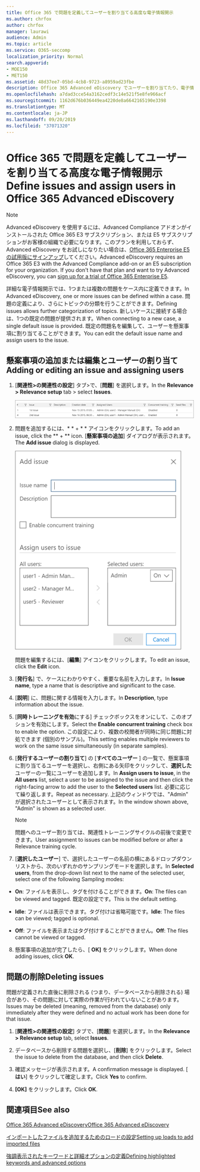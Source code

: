```yaml
---
title: Office 365 で問題を定義してユーザーを割り当てる高度な電子情報開示
ms.author: chrfox
author: chrfox
manager: laurawi
audience: Admin
ms.topic: article
ms.service: O365-seccomp
localization_priority: Normal
search.appverid:
- MOE150
- MET150
ms.assetid: 48d37ee7-05bd-4cb8-9723-a8959ad23fbe
description: Office 365 Advanced eDiscovery でユーザーを割り当てたり、電子情報開示ケースの問題を削除したりするなど、案件を追加または編集する方法について説明します。
ms.openlocfilehash: a7dad3cce54a3162cedf3c14e521f5e8fe966acf
ms.sourcegitcommit: 1162d676b036449ea4220de8a6642165190e3398
ms.translationtype: MT
ms.contentlocale: ja-JP
ms.lasthandoff: 09/20/2019
ms.locfileid: "37071320"
---
```

# <a name="define-issues-and-assign-users-in-office-365-advanced-ediscovery"></a><span data-ttu-id="0f282-103">Office 365 で問題を定義してユーザーを割り当てる高度な電子情報開示</span><span class="sxs-lookup"><span data-stu-id="0f282-103">Define issues and assign users in Office 365 Advanced eDiscovery</span></span>

> [!NOTE]
> <span data-ttu-id="0f282-p101">Advanced eDiscovery を使用するには、Advanced Compliance アドオンがインストールされた Office 365 E3 サブスクリプション、または E5 サブスクリプションがお客様の組織で必要になります。このプランを利用しておらず、Advanced eDiscovery をお試しになりたい場合は、[Office 365 Enterprise E5 の試用版にサインアップ](https://go.microsoft.com/fwlink/p/?LinkID=698279)してください。</span><span class="sxs-lookup"><span data-stu-id="0f282-p101">Advanced eDiscovery requires an Office 365 E3 with the Advanced Compliance add-on or an E5 subscription for your organization. If you don't have that plan and want to try Advanced eDiscovery, you can [sign up for a trial of Office 365 Enterprise E5](https://go.microsoft.com/fwlink/p/?LinkID=698279).</span></span> 
  
<span data-ttu-id="0f282-106">詳細な電子情報開示では、1つまたは複数の問題をケース内に定義できます。</span><span class="sxs-lookup"><span data-stu-id="0f282-106">In Advanced eDiscovery, one or more issues can be defined within a case.</span></span> <span data-ttu-id="0f282-107">問題の定義により、さらにトピックの分類を行うことができます。</span><span class="sxs-lookup"><span data-stu-id="0f282-107">Defining issues allows further categorization of topics.</span></span> <span data-ttu-id="0f282-108">新しいケースに接続する場合は、1つの既定の問題が提供されます。</span><span class="sxs-lookup"><span data-stu-id="0f282-108">When connecting to a new case, a single default issue is provided.</span></span> <span data-ttu-id="0f282-109">既定の問題名を編集して、ユーザーを懸案事項に割り当てることができます。</span><span class="sxs-lookup"><span data-stu-id="0f282-109">You can edit the default issue name and assign users to the issue.</span></span> 
  
## <a name="adding-or-editing-an-issue-and-assigning-users"></a><span data-ttu-id="0f282-110">懸案事項の追加または編集とユーザーの割り当て</span><span class="sxs-lookup"><span data-stu-id="0f282-110">Adding or editing an issue and assigning users</span></span>

1. <span data-ttu-id="0f282-111">[**関連性\>の関連性の設定**] タブ\>で、[**問題**] を選択します。</span><span class="sxs-lookup"><span data-stu-id="0f282-111">In the **Relevance \> Relevance setup** tab \> select **Issues**.</span></span>
    
    ![関連性の設定の問題](media/dfd8f9ef-b167-4ed9-980e-00ae98a97169.png)
  
2. <span data-ttu-id="0f282-113">問題を追加するには、\* \* + \* \* アイコンをクリックします。</span><span class="sxs-lookup"><span data-stu-id="0f282-113">To add an issue, click the \*\* + \*\* icon.</span></span> <span data-ttu-id="0f282-114">[**懸案事項の追加**] ダイアログが表示されます。</span><span class="sxs-lookup"><span data-stu-id="0f282-114">The **Add issue** dialog is displayed.</span></span> 
    
    ![[関連性の設定] の追加問題](media/c8e94982-139a-472a-b85d-282f2d742046.png)
  
    <span data-ttu-id="0f282-116">問題を編集するには、[**編集**] アイコンをクリックします。</span><span class="sxs-lookup"><span data-stu-id="0f282-116">To edit an issue, click the **Edit** icon.</span></span> 
    
3. <span data-ttu-id="0f282-117">[**発行名**] で、ケースにわかりやすく、重要な名前を入力します。</span><span class="sxs-lookup"><span data-stu-id="0f282-117">In **Issue name**, type a name that is descriptive and significant to the case.</span></span> 
    
4. <span data-ttu-id="0f282-118">[**説明**] に、問題に関する情報を入力します。</span><span class="sxs-lookup"><span data-stu-id="0f282-118">In **Description**, type information about the issue.</span></span>
    
5. <span data-ttu-id="0f282-119">[**同時トレーニングを有効**にする] チェックボックスをオンにして、このオプションを有効にします。</span><span class="sxs-lookup"><span data-stu-id="0f282-119">Select the **Enable concurrent training** check box to enable the option.</span></span> <span data-ttu-id="0f282-120">この設定により、複数の校閲者が同時に同じ問題に対処できます (個別のサンプル)。</span><span class="sxs-lookup"><span data-stu-id="0f282-120">This setting enables multiple reviewers to work on the same issue simultaneously (in separate samples).</span></span> 
    
6. <span data-ttu-id="0f282-121">[**発行するユーザーの割り当て**] の [**すべてのユーザー** ] の一覧で、懸案事項に割り当てるユーザーを選択し、右側にある矢印をクリックして、**選択した**ユーザーの一覧にユーザーを追加します。</span><span class="sxs-lookup"><span data-stu-id="0f282-121">In **Assign users to issue**, in the **All users** list, select a user to be assigned to the issue and then click the right-facing arrow to add the user to the **Selected users** list.</span></span> <span data-ttu-id="0f282-122">必要に応じて繰り返します。</span><span class="sxs-lookup"><span data-stu-id="0f282-122">Repeat as necessary.</span></span> <span data-ttu-id="0f282-123">上記のウィンドウでは、"Admin" が選択されたユーザーとして表示されます。</span><span class="sxs-lookup"><span data-stu-id="0f282-123">In the window shown above, "Admin" is shown as a selected user.</span></span> 
    
    > [!NOTE]
    > <span data-ttu-id="0f282-124">問題へのユーザー割り当ては、関連性トレーニングサイクルの前後で変更できます。</span><span class="sxs-lookup"><span data-stu-id="0f282-124">User assignment to issues can be modified before or after a Relevance training cycle.</span></span> 
  
7. <span data-ttu-id="0f282-125">[**選択したユーザー**] で、選択したユーザーの名前の横にあるドロップダウンリストから、次のいずれかのサンプリングモードを選択します。</span><span class="sxs-lookup"><span data-stu-id="0f282-125">In **Selected users**, from the drop-down list next to the name of the selected user, select one of the following Sampling modes:</span></span> 
    
  - <span data-ttu-id="0f282-126">**On**: ファイルを表示し、タグを付けることができます。</span><span class="sxs-lookup"><span data-stu-id="0f282-126">**On**: The files can be viewed and tagged.</span></span> <span data-ttu-id="0f282-127">既定の設定です。</span><span class="sxs-lookup"><span data-stu-id="0f282-127">This is the default setting.</span></span>
    
  - <span data-ttu-id="0f282-128">**Idle**: ファイルは表示できます。タグ付けは省略可能です。</span><span class="sxs-lookup"><span data-stu-id="0f282-128">**Idle**: The files can be viewed; tagged is optional.</span></span>
    
  - <span data-ttu-id="0f282-129">**Off**: ファイルを表示またはタグ付けすることができません。</span><span class="sxs-lookup"><span data-stu-id="0f282-129">**Off**: The files cannot be viewed or tagged.</span></span>
    
8. <span data-ttu-id="0f282-130">懸案事項の追加が完了したら、[ **OK]** をクリックします。</span><span class="sxs-lookup"><span data-stu-id="0f282-130">When done adding issues, click **OK**.</span></span>
    
## <a name="deleting-issues"></a><span data-ttu-id="0f282-131">問題の削除</span><span class="sxs-lookup"><span data-stu-id="0f282-131">Deleting issues</span></span>

<span data-ttu-id="0f282-132">問題が定義された直後に削除される (つまり、データベースから削除される) 場合があり、その問題に対して実際の作業が行われていないことがあります。</span><span class="sxs-lookup"><span data-stu-id="0f282-132">Issues may be deleted (meaning, removed from the database) only immediately after they were defined and no actual work has been done for that issue.</span></span> 
  
1. <span data-ttu-id="0f282-133">[**関連性\>の関連性の設定**] タブで、[**問題**] を選択します。</span><span class="sxs-lookup"><span data-stu-id="0f282-133">In the **Relevance \> Relevance setup** tab, select **Issues**.</span></span>
    
2. <span data-ttu-id="0f282-134">データベースから削除する問題を選択し、[**削除**] をクリックします。</span><span class="sxs-lookup"><span data-stu-id="0f282-134">Select the issue to delete from the database, and then click **Delete**.</span></span>
    
3. <span data-ttu-id="0f282-135">確認メッセージが表示されます。</span><span class="sxs-lookup"><span data-stu-id="0f282-135">A confirmation message is displayed.</span></span> <span data-ttu-id="0f282-136">[ **はい**] をクリックして確定します。</span><span class="sxs-lookup"><span data-stu-id="0f282-136">Click **Yes** to confirm.</span></span> 
    
4. <span data-ttu-id="0f282-137">**[OK]** をクリックします。</span><span class="sxs-lookup"><span data-stu-id="0f282-137">Click **OK**.</span></span>
    
## <a name="see-also"></a><span data-ttu-id="0f282-138">関連項目</span><span class="sxs-lookup"><span data-stu-id="0f282-138">See also</span></span>

[<span data-ttu-id="0f282-139">Office 365 Advanced eDiscovery</span><span class="sxs-lookup"><span data-stu-id="0f282-139">Office 365 Advanced eDiscovery</span></span>](office-365-advanced-ediscovery.md)
  
[<span data-ttu-id="0f282-140">インポートしたファイルを追加するためのロードの設定</span><span class="sxs-lookup"><span data-stu-id="0f282-140">Setting up loads to add imported files</span></span>](set-up-loads-to-add-imported-files.md)
  
[<span data-ttu-id="0f282-141">強調表示されたキーワードと詳細オプションの定義</span><span class="sxs-lookup"><span data-stu-id="0f282-141">Defining highlighted keywords and advanced options</span></span>](define-highlighted-keywords-and-advanced-options.md)


